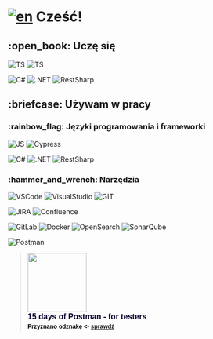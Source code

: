 # [![en](https://img.shields.io/badge/lang-en-red.svg)](https://github.com/bugITwhisperer/bugITwhisperer/blob/main/README.md) Cześć!

<h2 align="left">:open_book: Uczę się</h2>
<div id="learning-now-badges">
  
![TS](https://img.shields.io/badge/Code-TypeScript-323330?style=plastic&logo=typescript&logoColor=F7DF1E&color=darkgray) 
![TS](https://img.shields.io/badge/Framework-Playwright-323330?style=plastic&logo=Playwright&logoColor=F7DF1E&color=darkgray)

![C#](https://img.shields.io/badge/Code-C%23-%23239120.svg?style=plastic&logo=c-sharp&logoColor=F7DF1E&color=darkgray) ![.NET](https://img.shields.io/badge/Framework-.NET-323330?style=plastic&logo=.net&logoColor=F7DF1E&color=darkgray) ![RestSharp](https://img.shields.io/badge/Framework-RestSharp-323330?style=plastic&logo=restsharp&logoColor=F7DF1E&color=darkgray)

</div>
<h2 align="left">:briefcase: Używam w pracy</h2>
<h3 align="left">:rainbow_flag: Języki programowania i frameworki </h3>
<div id="in-use-badges">

![JS](https://img.shields.io/badge/Code-JavaScript-323330?style=plastic&logo=javascript&logoColor=F7DF1E&color=darkgray)
![Cypress](https://img.shields.io/badge/Framework-Cypress-323330?style=plastic&logo=Cypress&logoColor=F7DF1E&color=darkgray)

![C#](https://img.shields.io/badge/Code-C%23-%23239120.svg?style=plastic&logo=c-sharp&logoColor=F7DF1E&color=darkgray) ![.NET](https://img.shields.io/badge/Framework-.NET-323330?style=plastic&logo=.net&logoColor=F7DF1E&color=darkgray) 
![RestSharp](https://img.shields.io/badge/Framework-RestSharp-323330?style=plastic&logo=restsharp&logoColor=F7DF1E&color=darkgray)
</div>

<h3 align="left">:hammer_and_wrench: Narzędzia</h3>

<div id="tools">
  
![VSCode](https://img.shields.io/badge/Visual_Studio_Code-0078D4?style=plastic&logo=visual%20studio%20code&logoColor=white)
![VisualStudio](https://img.shields.io/badge/Visual_Studio-5C2D91?style=plastic&logo=visual%20studio&logoColor=white)
![GIT](https://img.shields.io/badge/GIT-orange?style=plastic&logo=git&logoColor=white)

![JIRA](https://img.shields.io/badge/Jira-0052CC?style=plastic&logo=Jira&logoColor=white)
![Confluence](https://img.shields.io/badge/Confluence-0052CC.svg?style=plastic&logo=confluence&logoColor=white)

![GitLab](https://img.shields.io/badge/GitLabCI-5C2D91?style=plastic&logo=gitlab&logoColor=orange&Color=white)
![Docker](https://img.shields.io/badge/Docker-0078D4.svg?style=plastic&logo=docker&logoColor=white)
![OpenSearch](https://img.shields.io/badge/OpenSearch-white?style=plastic&logo=opensearch&logoColor=4E9BCD&color=white)
![SonarQube](https://img.shields.io/badge/SonarQube-white?style=plastic&logo=sonarqube&logoColor=4E9BCD&color=white)

![Postman](https://img.shields.io/badge/REST%20API-Postman-informational?style=plastic&logo=postman&logoColor=orange&color=orange)
<blockquote class="badgr-badge" style="font-family: Helvetica, Roboto, &quot;Segoe UI&quot;, Calibri, sans-serif;"><a href="https://api.badgr.io/public/assertions/rkfGOgVDQBqcjlfRSt_4KA"><img width="120px" height="120px" src="https://api.badgr.io/public/assertions/rkfGOgVDQBqcjlfRSt_4KA/image"></a><p class="badgr-badge-name" style="hyphens: auto; overflow-wrap: break-word; word-wrap: break-word; margin: 0; font-size: 16px; font-weight: 600; font-style: normal; font-stretch: normal; line-height: 1.25; letter-spacing: normal; text-align: left; color: #05012c;">15 days of Postman - for testers</p><p class="badgr-badge-date" style="margin: 0; font-size: 12px; font-style: normal; font-stretch: normal; line-height: 1.67; letter-spacing: normal; text-align: left; color: #555555;"><strong style="font-size: 12px; font-weight: bold; font-style: normal; font-stretch: normal; line-height: 1.67; letter-spacing: normal; text-align: left; color: #000;">Przyznano odznakę <- <a target="_blank" href="https://badgecheck.io?url=https%3A%2F%2Fapi.badgr.io%2Fpublic%2Fassertions%2FrkfGOgVDQBqcjlfRSt_4KA">sprawdź</a></strong><p/></blockquote>
</div>
